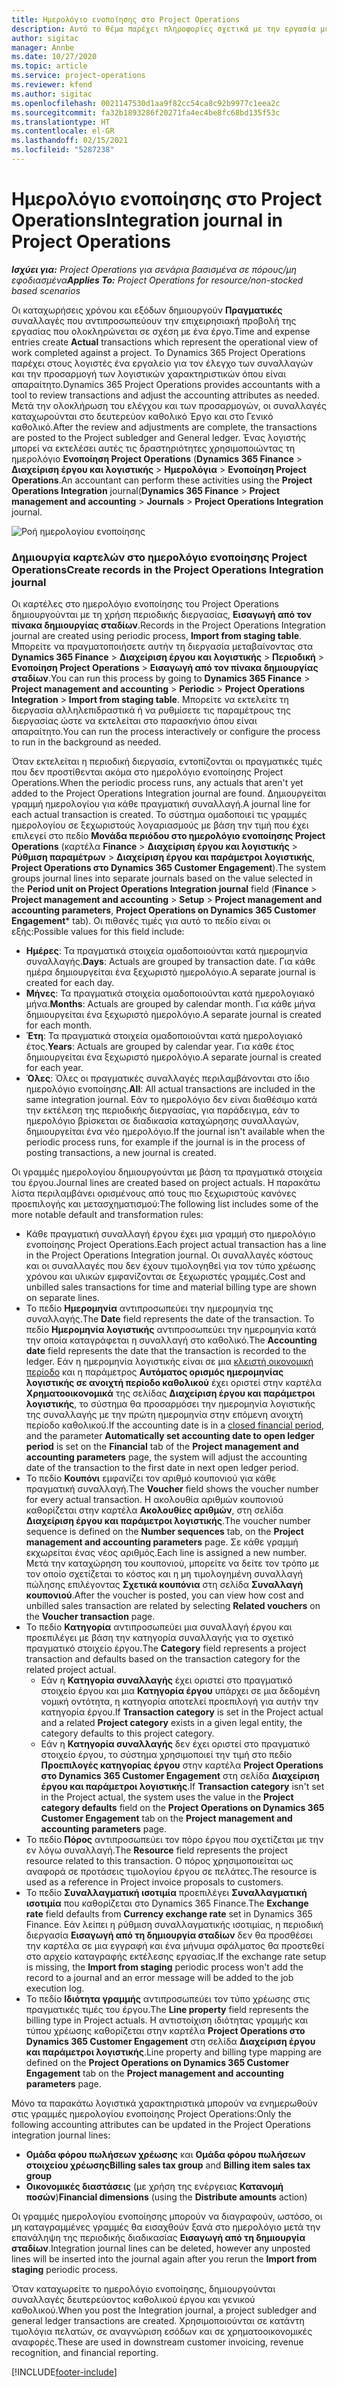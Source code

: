 ```yaml
---
title: Ημερολόγιο ενοποίησης στο Project Operations
description: Αυτό το θέμα παρέχει πληροφορίες σχετικά με την εργασία με το ημερολόγιο ενοποίησης στο Project Operations.
author: sigitac
manager: Annbe
ms.date: 10/27/2020
ms.topic: article
ms.service: project-operations
ms.reviewer: kfend
ms.author: sigitac
ms.openlocfilehash: 0021147530d1aa9f82cc54ca8c92b9977c1eea2c
ms.sourcegitcommit: fa32b1893286f20271fa4ec4be8fc68bd135f53c
ms.translationtype: HT
ms.contentlocale: el-GR
ms.lasthandoff: 02/15/2021
ms.locfileid: "5287238"
---
```

# <a name="integration-journal-in-project-operations"></a><span data-ttu-id="3f3ad-103">Ημερολόγιο ενοποίησης στο Project Operations</span><span class="sxs-lookup"><span data-stu-id="3f3ad-103">Integration journal in Project Operations</span></span>

<span data-ttu-id="3f3ad-104">_**Ισχύει για:** Project Operations για σενάρια βασισμένα σε πόρους/μη εφοδιασμένα_</span><span class="sxs-lookup"><span data-stu-id="3f3ad-104">_**Applies To:** Project Operations for resource/non-stocked based scenarios_</span></span>

<span data-ttu-id="3f3ad-105">Οι καταχωρήσεις χρόνου και εξόδων δημιουργούν **Πραγματικές** συναλλαγές που αντιπροσωπεύουν την επιχειρησιακή προβολή της εργασίας που ολοκληρώνεται σε σχέση με ένα έργο.</span><span class="sxs-lookup"><span data-stu-id="3f3ad-105">Time and expense entries create **Actual** transactions which represent the operational view of work completed against a project.</span></span> <span data-ttu-id="3f3ad-106">Το Dynamics 365 Project Operations παρέχει στους λογιστές ένα εργαλείο για τον έλεγχο των συναλλαγών και την προσαρμογή των λογιστικών χαρακτηριστικών όπου είναι απαραίτητο.</span><span class="sxs-lookup"><span data-stu-id="3f3ad-106">Dynamics 365 Project Operations provides accountants with a tool to review transactions and adjust the accounting attributes as needed.</span></span> <span data-ttu-id="3f3ad-107">Μετά την ολοκλήρωση του ελέγχου και των προσαρμογών, οι συναλλαγές καταχωρούνται στο δευτερεύον καθολικό Έργο και στο Γενικό καθολικό.</span><span class="sxs-lookup"><span data-stu-id="3f3ad-107">After the review and adjustments are complete, the transactions are posted to the Project subledger and General ledger.</span></span> <span data-ttu-id="3f3ad-108">Ένας λογιστής μπορεί να εκτελέσει αυτές τις δραστηριότητες χρησιμοποιώντας τη ημερολόγιο **Ενοποίηση Project Operations** (**Dynamics 365 Finance** > **Διαχείριση έργου και λογιστικής** > **Ημερολόγια** > **Ενοποίηση Project Operations**.</span><span class="sxs-lookup"><span data-stu-id="3f3ad-108">An accountant can perform these activities using the **Project Operations Integration** journal(**Dynamics 365 Finance** > **Project management and accounting** > **Journals** > **Project Operations Integration** journal.</span></span>

![Ροή ημερολογίου ενοποίησης](./media/IntegrationJournal.png)

### <a name="create-records-in-the-project-operations-integration-journal"></a><span data-ttu-id="3f3ad-110">Δημιουργία καρτελών στο ημερολόγιο ενοποίησης Project Operations</span><span class="sxs-lookup"><span data-stu-id="3f3ad-110">Create records in the Project Operations Integration journal</span></span>

<span data-ttu-id="3f3ad-111">Οι καρτέλες στο ημερολόγιο ενοποίησης του Project Operations δημιουργούνται με τη χρήση περιοδικής διεργασίας, **Εισαγωγή από τον πίνακα δημιουργίας σταδίων**.</span><span class="sxs-lookup"><span data-stu-id="3f3ad-111">Records in the Project Operations Integration journal are created using periodic process, **Import from staging table**.</span></span> <span data-ttu-id="3f3ad-112">Μπορείτε να πραγματοποιήσετε αυτήν τη διεργασία μεταβαίνοντας στα **Dynamics 365 Finance** > **Διαχείριση έργου και λογιστικής** > **Περιοδική** > **Ενοποίηση Project Operations** > **Εισαγωγή από τον πίνακα δημιουργίας σταδίων**.</span><span class="sxs-lookup"><span data-stu-id="3f3ad-112">You can run this process by going to **Dynamics 365 Finance** > **Project management and accounting** > **Periodic** > **Project Operations Integration** > **Import from staging table**.</span></span> <span data-ttu-id="3f3ad-113">Μπορείτε να εκτελείτε τη διεργασία αλληλεπιδραστικά ή να ρυθμίσετε τις παραμέτρους της διεργασίας ώστε να εκτελείται στο παρασκήνιο όπου είναι απαραίτητο.</span><span class="sxs-lookup"><span data-stu-id="3f3ad-113">You can run the process interactively or configure the process to run in the background as needed.</span></span>

<span data-ttu-id="3f3ad-114">Όταν εκτελείται η περιοδική διεργασία, εντοπίζονται οι πραγματικές τιμές που δεν προστίθενται ακόμα στο ημερολόγιο ενοποίησης Project Operations.</span><span class="sxs-lookup"><span data-stu-id="3f3ad-114">When the periodic process runs, any actuals that aren't yet added to the Project Operations Integration journal are found.</span></span> <span data-ttu-id="3f3ad-115">Δημιουργείται γραμμή ημερολογίου για κάθε πραγματική συναλλαγή.</span><span class="sxs-lookup"><span data-stu-id="3f3ad-115">A journal line for each actual transaction is created.</span></span>
<span data-ttu-id="3f3ad-116">Το σύστημα ομαδοποιεί τις γραμμές ημερολογίου σε ξεχωριστούς λογαριασμούς με βάση την τιμή που έχει επιλεγεί στο πεδίο **Μονάδα περιόδου στο ημερολόγιο ενοποίησης Project Operations** (καρτέλα **Finance** > **Διαχείριση έργου και λογιστικής** > **Ρύθμιση παραμέτρων** > **Διαχείριση έργου και παράμετροι λογιστικής**, **Project Operations στο Dynamics 365 Customer Engagement**).</span><span class="sxs-lookup"><span data-stu-id="3f3ad-116">The system groups journal lines into separate journals based on the value selected in the **Period unit on Project Operations Integration journal** field (**Finance** > **Project management and accounting** > **Setup** > **Project management and accounting parameters**, **Project Operations on Dynamics 365 Customer Engagement**\* tab).</span></span> <span data-ttu-id="3f3ad-117">Οι πιθανές τιμές για αυτό το πεδίο είναι οι εξής:</span><span class="sxs-lookup"><span data-stu-id="3f3ad-117">Possible values for this field include:</span></span>

  - <span data-ttu-id="3f3ad-118">**Ημέρες**: Τα πραγματικά στοιχεία ομαδοποιούνται κατά ημερομηνία συναλλαγής.</span><span class="sxs-lookup"><span data-stu-id="3f3ad-118">**Days**: Actuals are grouped by transaction date.</span></span> <span data-ttu-id="3f3ad-119">Για κάθε ημέρα δημιουργείται ένα ξεχωριστό ημερολόγιο.</span><span class="sxs-lookup"><span data-stu-id="3f3ad-119">A separate journal is created for each day.</span></span>
  - <span data-ttu-id="3f3ad-120">**Μήνες**: Τα πραγματικά στοιχεία ομαδοποιούνται κατά ημερολογιακό μήνα.</span><span class="sxs-lookup"><span data-stu-id="3f3ad-120">**Months**: Actuals are grouped by calendar month.</span></span> <span data-ttu-id="3f3ad-121">Για κάθε μήνα δημιουργείται ένα ξεχωριστό ημερολόγιο.</span><span class="sxs-lookup"><span data-stu-id="3f3ad-121">A separate journal is created for each month.</span></span>
  - <span data-ttu-id="3f3ad-122">**Έτη**: Τα πραγματικά στοιχεία ομαδοποιούνται κατά ημερολογιακό έτος.</span><span class="sxs-lookup"><span data-stu-id="3f3ad-122">**Years**: Actuals are grouped by calendar year.</span></span> <span data-ttu-id="3f3ad-123">Για κάθε έτος δημιουργείται ένα ξεχωριστό ημερολόγιο.</span><span class="sxs-lookup"><span data-stu-id="3f3ad-123">A separate journal is created for each year.</span></span>
  - <span data-ttu-id="3f3ad-124">**Όλες**: Όλες οι πραγματικές συναλλαγές περιλαμβάνονται στο ίδιο ημερολόγιο ενοποίησης.</span><span class="sxs-lookup"><span data-stu-id="3f3ad-124">**All**: All actual transactions are included in the same integration journal.</span></span> <span data-ttu-id="3f3ad-125">Εάν το ημερολόγιο δεν είναι διαθέσιμο κατά την εκτέλεση της περιοδικής διεργασίας, για παράδειγμα, εάν το ημερολόγιο βρίσκεται σε διαδικασία καταχώρησης συναλλαγών, δημιουργείται ένα νέο ημερολόγιο.</span><span class="sxs-lookup"><span data-stu-id="3f3ad-125">If the journal isn't available when the periodic process runs, for example if the journal is in the process of posting transactions, a new journal is created.</span></span>

<span data-ttu-id="3f3ad-126">Οι γραμμές ημερολογίου δημιουργούνται με βάση τα πραγματικά στοιχεία του έργου.</span><span class="sxs-lookup"><span data-stu-id="3f3ad-126">Journal lines are created based on project actuals.</span></span> <span data-ttu-id="3f3ad-127">Η παρακάτω λίστα περιλαμβάνει ορισμένους από τους πιο ξεχωριστούς κανόνες προεπιλογής και μετασχηματισμού:</span><span class="sxs-lookup"><span data-stu-id="3f3ad-127">The following list includes some of the more notable default and transformation rules:</span></span>

  - <span data-ttu-id="3f3ad-128">Κάθε πραγματική συναλλαγή έργου έχει μια γραμμή στο ημερολόγιο ενοποίησης Project Operations.</span><span class="sxs-lookup"><span data-stu-id="3f3ad-128">Each project actual transaction has a line in the Project Operations Integration journal.</span></span> <span data-ttu-id="3f3ad-129">Οι συναλλαγές κόστους και οι συναλλαγές που δεν έχουν τιμολογηθεί για τον τύπο χρέωσης χρόνου και υλικών εμφανίζονται σε ξεχωριστές γραμμές.</span><span class="sxs-lookup"><span data-stu-id="3f3ad-129">Cost and unbilled sales transactions for time and material billing type are shown on separate lines.</span></span>
  - <span data-ttu-id="3f3ad-130">Το πεδίο **Ημερομηνία** αντιπροσωπεύει την ημερομηνία της συναλλαγής.</span><span class="sxs-lookup"><span data-stu-id="3f3ad-130">The **Date** field represents the date of the transaction.</span></span> <span data-ttu-id="3f3ad-131">Το πεδίο **Ημερομηνία λογιστικής** αντιπροσωπεύει την ημερομηνία κατά την οποία καταγράφεται η συναλλαγή στο καθολικό.</span><span class="sxs-lookup"><span data-stu-id="3f3ad-131">The **Accounting date** field represents the date that the transaction is recorded to the ledger.</span></span> <span data-ttu-id="3f3ad-132">Εάν η ημερομηνία λογιστικής είναι σε μια [κλειστή οικονομική περίοδο](https://docs.microsoft.com/dynamics365/finance/general-ledger/close-general-ledger-at-period-end) και η παράμετρος **Αυτόματος ορισμός ημερομηνίας λογιστικής σε ανοιχτή περίοδο καθολικού** έχει οριστεί στην καρτέλα **Χρηματοοικονομικά** της σελίδας **Διαχείριση έργου και παράμετροι λογιστικής**, το σύστημα θα προσαρμόσει την ημερομηνία λογιστικής της συναλλαγής με την πρώτη ημερομηνία στην επόμενη ανοιχτή περίοδο καθολικού.</span><span class="sxs-lookup"><span data-stu-id="3f3ad-132">If the accounting date is in a [closed financial period](https://docs.microsoft.com/dynamics365/finance/general-ledger/close-general-ledger-at-period-end), and the parameter **Automatically set accounting date to open ledger period** is set on the **Financial** tab of the **Project management and accounting parameters** page, the system will adjust the accounting date of the transaction to the first date in next open ledger period.</span></span>
  - <span data-ttu-id="3f3ad-133">Το πεδίο **Κουπόνι** εμφανίζει τον αριθμό κουπονιού για κάθε πραγματική συναλλαγή.</span><span class="sxs-lookup"><span data-stu-id="3f3ad-133">The **Voucher** field shows the voucher number for every actual transaction.</span></span> <span data-ttu-id="3f3ad-134">Η ακολουθία αριθμών κουπονιού καθορίζεται στην καρτέλα **Ακολουθίες αριθμών**, στη σελίδα **Διαχείριση έργου και παράμετροι λογιστικής**.</span><span class="sxs-lookup"><span data-stu-id="3f3ad-134">The voucher number sequence is defined on the **Number sequences** tab, on the **Project management and accounting parameters** page.</span></span> <span data-ttu-id="3f3ad-135">Σε κάθε γραμμή εκχωρείται ένας νέος αριθμός.</span><span class="sxs-lookup"><span data-stu-id="3f3ad-135">Each line is assigned a new number.</span></span> <span data-ttu-id="3f3ad-136">Μετά την καταχώρηση του κουπονιού, μπορείτε να δείτε τον τρόπο με τον οποίο σχετίζεται το κόστος και η μη τιμολογημένη συναλλαγή πώλησης επιλέγοντας **Σχετικά κουπόνια** στη σελίδα **Συναλλαγή κουπονιού**.</span><span class="sxs-lookup"><span data-stu-id="3f3ad-136">After the voucher is posted, you can view how cost and unbilled sales transaction are related by selecting **Related vouchers** on the **Voucher transaction** page.</span></span>
  - <span data-ttu-id="3f3ad-137">Το πεδίο **Κατηγορία** αντιπροσωπεύει μια συναλλαγή έργου και προεπιλέγει με βάση την κατηγορία συναλλαγής για το σχετικό πραγματικό στοιχείο έργου.</span><span class="sxs-lookup"><span data-stu-id="3f3ad-137">The **Category** field represents a project transaction and defaults based on the transaction category for the related project actual.</span></span>
    - <span data-ttu-id="3f3ad-138">Εάν η **Κατηγορία συναλλαγής** έχει οριστεί στο πραγματικό στοιχείο έργου και μια **Κατηγορία έργου** υπάρχει σε μια δεδομένη νομική οντότητα, η κατηγορία αποτελεί προεπιλογή για αυτήν την κατηγορία έργου.</span><span class="sxs-lookup"><span data-stu-id="3f3ad-138">If **Transaction category** is set in the Project actual and a related **Project category** exists in a given legal entity, the category defaults to this project category.</span></span>
    - <span data-ttu-id="3f3ad-139">Εάν η **Κατηγορία συναλλαγής** δεν έχει οριστεί στο πραγματικό στοιχείο έργου, το σύστημα χρησιμοποιεί την τιμή στο πεδίο **Προεπιλογές κατηγορίας έργου** στην καρτέλα **Project Operations στο Dynamics 365 Customer Engagement** στη σελίδα **Διαχείριση έργου και παράμετροι λογιστικής**.</span><span class="sxs-lookup"><span data-stu-id="3f3ad-139">If **Transaction category** isn't set in the Project actual, the system uses the value in the **Project category defaults** field on the **Project Operations on Dynamics 365 Customer Engagement** tab on the **Project management and accounting parameters** page.</span></span>
  - <span data-ttu-id="3f3ad-140">Το πεδίο **Πόρος** αντιπροσωπεύει τον πόρο έργου που σχετίζεται με την εν λόγω συναλλαγή.</span><span class="sxs-lookup"><span data-stu-id="3f3ad-140">The **Resource** field represents the project resource related to this transaction.</span></span> <span data-ttu-id="3f3ad-141">Ο πόρος χρησιμοποιείται ως αναφορά σε προτάσεις τιμολογίου έργου σε πελάτες.</span><span class="sxs-lookup"><span data-stu-id="3f3ad-141">The resource is used as a reference in Project invoice proposals to customers.</span></span>
  - <span data-ttu-id="3f3ad-142">Το πεδίο **Συναλλαγματική ισοτιμία** προεπιλέγει **Συναλλαγματική ισοτιμία** που καθορίζεται στο Dynamics 365 Finance.</span><span class="sxs-lookup"><span data-stu-id="3f3ad-142">The **Exchange rate** field defaults from **Currency exchange rate** set in Dynamics 365 Finance.</span></span> <span data-ttu-id="3f3ad-143">Εάν λείπει η ρύθμιση συναλλαγματικής ισοτιμίας, η περιοδική διεργασία **Εισαγωγή από τη δημιουργία σταδίων** δεν θα προσθέσει την καρτέλα σε μια εγγραφή και ένα μήνυμα σφάλματος θα προστεθεί στο αρχείο καταγραφής εκτέλεσης εργασίας.</span><span class="sxs-lookup"><span data-stu-id="3f3ad-143">If the exchange rate setup is missing, the **Import from staging** periodic process won't add the record to a journal and an error message will be added to the job execution log.</span></span>
  - <span data-ttu-id="3f3ad-144">Το πεδίο **Ιδιότητα γραμμής** αντιπροσωπεύει τον τύπο χρέωσης στις πραγματικές τιμές του έργου.</span><span class="sxs-lookup"><span data-stu-id="3f3ad-144">The **Line property** field represents the billing type in Project actuals.</span></span> <span data-ttu-id="3f3ad-145">Η αντιστοίχιση ιδιότητας γραμμής και τύπου χρέωσης καθορίζεται στην καρτέλα **Project Operations στο Dynamics 365 Customer Engagement** στη σελίδα **Διαχείριση έργου και παράμετροι λογιστικής**.</span><span class="sxs-lookup"><span data-stu-id="3f3ad-145">Line property and billing type mapping are defined on the **Project Operations on Dynamics 365 Customer Engagement** tab on the **Project management and accounting parameters** page.</span></span>

<span data-ttu-id="3f3ad-146">Μόνο τα παρακάτω λογιστικά χαρακτηριστικά μπορούν να ενημερωθούν στις γραμμές ημερολογίου ενοποίησης Project Operations:</span><span class="sxs-lookup"><span data-stu-id="3f3ad-146">Only the following accounting attributes can be updated in the Project Operations integration journal lines:</span></span>

- <span data-ttu-id="3f3ad-147">**Ομάδα φόρου πωλήσεων χρέωσης** και **Ομάδα φόρου πωλήσεων στοιχείου χρέωσης**</span><span class="sxs-lookup"><span data-stu-id="3f3ad-147">**Billing sales tax group** and **Billing item sales tax group**</span></span>
- <span data-ttu-id="3f3ad-148">**Οικονομικές διαστάσεις** (με χρήση της ενέργειας **Κατανομή ποσών**)</span><span class="sxs-lookup"><span data-stu-id="3f3ad-148">**Financial dimensions** (using the **Distribute amounts** action)</span></span>

<span data-ttu-id="3f3ad-149">Οι γραμμές ημερολογίου ενοποίησης μπορούν να διαγραφούν, ωστόσο, οι μη καταγραμμένες γραμμές θα εισαχθούν ξανά στο ημερολόγιο μετά την επανάληψη της περιοδικής διαδικασίας **Εισαγωγή από τη δημιουργία σταδίων**.</span><span class="sxs-lookup"><span data-stu-id="3f3ad-149">Integration journal lines can be deleted, however any unposted lines will be inserted into the journal again after you rerun the **Import from staging** periodic process.</span></span>

<span data-ttu-id="3f3ad-150">Όταν καταχωρείτε το ημερολόγιο ενοποίησης, δημιουργούνται συναλλαγές δευτερεύοντος καθολικού έργου και γενικού καθολικού.</span><span class="sxs-lookup"><span data-stu-id="3f3ad-150">When you post the Integration journal, a project subledger and general ledger transactions are created.</span></span> <span data-ttu-id="3f3ad-151">Χρησιμοποιούνται σε κατάντη τιμολόγια πελατών, σε αναγνώριση εσόδων και σε χρηματοοικονομικές αναφορές.</span><span class="sxs-lookup"><span data-stu-id="3f3ad-151">These are used in downstream customer invoicing, revenue recognition, and financial reporting.</span></span>


[!INCLUDE[footer-include](../includes/footer-banner.md)]